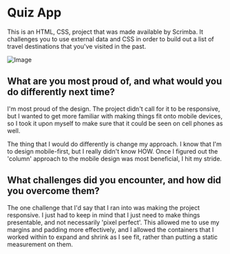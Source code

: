 <h1>Quiz App</h1>

This is an HTML, CSS, project that was made available by Scrimba.  It challenges you to use external data and CSS in order to build out a list of travel destinations that you've visited in the past.

![Image](https://github.com/user-attachments/assets/cfb5b1d4-19bf-42f1-8c09-696069b61318)

<h2>What are you most proud of, and what would you do differently next time?</h2>

I'm most proud of the design.  The project didn't call for it to be responsive, but I wanted to get more familiar with making things fit onto mobile devices, so I took it upon myself to make sure that it could be seen on cell phones as well.

The thing that I would do differently is change my approach.  I know that I'm to design mobile-first, but I really didn't know HOW.  Once I figured out the 'column' approach to the mobile design was most beneficial, I hit my stride.

<h2>What challenges did you encounter, and how did you overcome them?</h2>

The one challenge that I'd say that I ran into was making the project responsive.  I just had to keep in mind that I just need to make things presentable, and not necessarily 'pixel perfect'.  This allowed me to use my margins and padding more effectively, and I allowed the containers that I worked within to expand and shrink as I see fit, rather than putting a static measurement on them.
